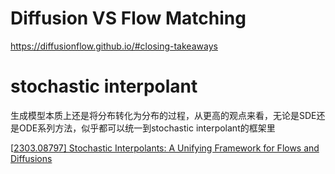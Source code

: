 # Diffusion VS Flow Matching

https://diffusionflow.github.io/#closing-takeaways























# stochastic interpolant

生成模型本质上还是将分布转化为分布的过程，从更高的观点来看，无论是SDE还是ODE系列方法，似乎都可以统一到stochastic interpolant的框架里

[[2303.08797\] Stochastic Interpolants: A Unifying Framework for Flows and Diffusions](https://arxiv.org/abs/2303.08797)